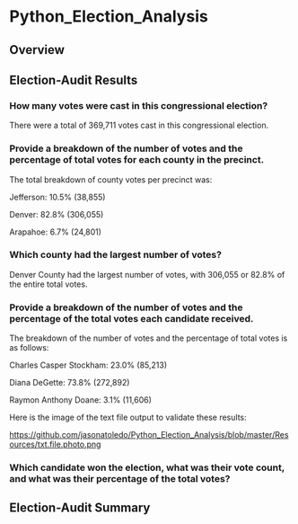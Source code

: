 # Python_Election_Analysis

## Overview



## Election-Audit Results

### How many votes were cast in this congressional election?

There were a total of 369,711 votes cast in this congressional election.

### Provide a breakdown of the number of votes and the percentage of total votes for each county in the precinct.

The total breakdown of county votes per precinct was:

Jefferson: 10.5% (38,855)

Denver: 82.8% (306,055)

Arapahoe: 6.7% (24,801)

### Which county had the largest number of votes?

Denver County had the largest number of votes, with 306,055 or 82.8% of the entire total votes.

### Provide a breakdown of the number of votes and the percentage of the total votes each candidate received.

The breakdown of the number of votes and the percentage of total votes is as follows:

Charles Casper Stockham: 23.0% (85,213)

Diana DeGette: 73.8% (272,892)

Raymon Anthony Doane: 3.1% (11,606)

Here is the image of the text file output to validate these results:

https://github.com/jasonatoledo/Python_Election_Analysis/blob/master/Resources/txt.file.photo.png

### Which candidate won the election, what was their vote count, and what was their percentage of the total votes?


## Election-Audit Summary
